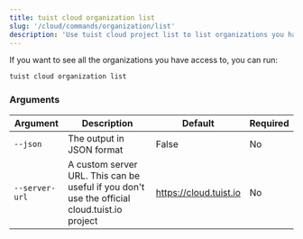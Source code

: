 ```yaml
---
title: tuist cloud organization list
slug: '/cloud/commands/organization/list'
description: 'Use tuist cloud project list to list organizations you have access to.'
---
```


If you want to see all the organizations you have access to, you can run:
```sh
tuist cloud organization list
```


### Arguments

| Argument | Description | Default | Required |
| -------- | ----------- | ------- | -------- |
| `--json` | The output in JSON format | False | No |
| `--server-url` | A custom server URL. This can be useful if you don't use the official cloud.tuist.io project | https://cloud.tuist.io  | No |